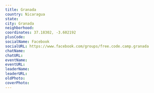 ```yaml
---
title: Granada
country: Nicaragua
state: 
city: Granada
neighborhood: 
coordinates: 37.18302, -3.602192
plusCode:
socialName: Facebook
socialURL: https://www.facebook.com/groups/free.code.camp.granada
chatName:
chatURL:
eventName:
eventURL:
leaderName:
leaderURL:
oldPhoto: 
coverPhoto:
---
```

